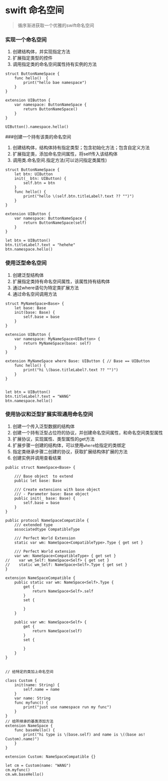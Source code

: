 #  swift 命名空间


> 循序渐进获取一个优雅的swift命名空间

### 实现一个命名空间
1. 创建结构体，并实现指定方法
2. 扩展指定类型的控件
3. 调用指定类的命名空间属性持有实例的方法

```
struct ButtonNameSpace {
    func hello()  {
        print("hello bae namespace")
    }
}

extension UIButton {
    var namespace: ButtonNameSpace {
        return ButtonNameSpace()
    }
}

UIButton().namespace.hello()
```



###创建一个持有该类的命名空间
1. 创建结构体，结构体持有指定类型；包含初始化方法；包含自定义方法
2. 扩展指定类，添加命名空间属性，将self传入该结构体
3. 调用类.命名空间.指定方法(可以访问指定类属性)
 
 ```
 struct ButtonNameSpace {
     let btn: UIButton
     init(_ btn: UIButton) {
         self.btn = btn
     }
     func hello() {
         print("hello \(self.btn.titleLabel?.text ?? "")")
     }
 }

 extension UIButton {
     var namespace: ButtonNameSpace {
         return ButtonNameSpace(self)
     }
 }

 let btn = UIButton()
 btn.titleLabel?.text = "hehehe"
 btn.namespace.hello()
``` 



### 使用泛型命名空间
1. 创建泛型结构体
2. 扩展指定类持有命名空间属性，该属性持有结构体
3. 通过where语句为特定类扩展方法
4. 通过命名空间调用方法
 ```
 struct MyNameSpace<Base> {
     let base: Base
     init(base: Base) {
         self.base = base
     }
 }

 extension UIButton {
     var namespace: MyNameSpace<UIButton> {
         return MyNameSpace(base: self)
     }
 }

 extension MyNameSpace where Base: UIButton { // Base == UIButton
     func hello() {
         print("hi \(base.titleLabel?.text ?? "")")
     }
 }


 let btn = UIButton()
 btn.titleLabel?.text = "WANG"
 btn.namespace.hello()
```



### 使用协议和泛型扩展实现通用命名空间
1. 创建一个传入泛型数据的结构体
2. 创建一个持有泛型占位符的协议，并创建命名空间属性，和命名空间类型属性
3. 扩展协议，实现属性、类型属性的get方法
4. 扩展步骤一创建的结构体，可以使用`where`给指定的类绑定
5. 指定类继承步骤二创建的协议，获取扩展结构体扩展的方法
6. 创建实例并调用查看结果

```
public struct NameSpace<Base> {
    
    /// Base object  to extend
    public let base: Base
    
    /// Create extensions with base object
    /// - Parameter base: Base object
    public init(_ base: Base) {
        self.base = base
    }
}

public protocol NameSpaceCompatible {
    /// extended type
    associatedtype CompatibleType
    
    /// Perfect World Extension
    static var wm: NameSpace<CompatibleType>.Type { get set }
    
    /// Perfect World extension
    var wm: NameSpace<CompatibleType> { get set }
//    var wm_Self: NameSpace<Self> { get set }
//    static wm_Self: NameSpace<Self>.Type { get set }
}

extension NameSpaceCompatible {
    public static var wm: NameSpace<Self>.Type {
        get {
            return NameSpace<Self>.self
        }
        set {
            
        }
    }
    
    public var wm: NameSpace<Self> {
        get {
            return NameSpace(self)
        }
        set {
            
        }
    }
}


// 给特定的类加上命名空间

class Custom {
    init(name: String) {
        self.name = name
    }
    var name: String
    func myfunc() {
        print("just use namespace run my func")
    }
}
// 给所继承的基类添加方法
extension NameSpace {
    func baseHello() {
        print("hi type is \(base.self) and name is \((base as! Custom).name)")
    }
}

extension Custom: NameSpaceCompatible {}

let cm = Custom(name: "WANG")
cm.myfunc()
cm.wm.baseHello()
```
